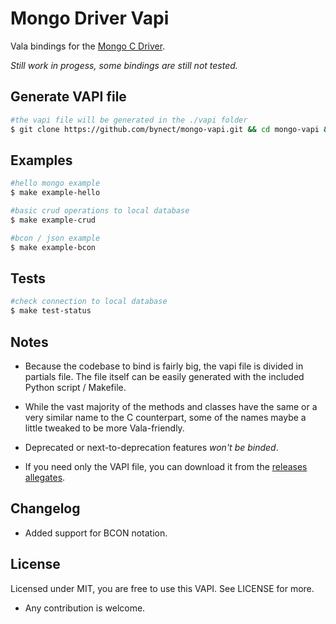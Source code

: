 # Mongo Driver Vapi

Vala bindings for the [Mongo C Driver](https://github.com/mongodb/mongo-c-driver "mongoc driver").

_Still work in progess, some bindings are still not tested._

## Generate VAPI file

```sh
#the vapi file will be generated in the ./vapi folder
$ git clone https://github.com/bynect/mongo-vapi.git && cd mongo-vapi && make compose
```

## Examples
```sh
#hello mongo example
$ make example-hello

#basic crud operations to local database
$ make example-crud

#bcon / json example
$ make example-bcon
```

## Tests

```sh
#check connection to local database
$ make test-status
```

## Notes

* Because the codebase to bind is fairly big, the vapi file is divided in partials file. The file itself can be easily generated with the included Python script / Makefile.

* While the vast majority of the methods and classes have the same or a very similar name to the C counterpart, some of the names maybe a little tweaked to be more Vala-friendly.

* Deprecated or next-to-deprecation features _won't be binded_.

* If you need only the VAPI file, you can download it from the [releases allegates](https://github.com/bynect/mongo-vapi/releases).

## Changelog

* Added support for BCON notation.

## License
Licensed under MIT, you are free to use this VAPI. See LICENSE for more.

* Any contribution is welcome.
